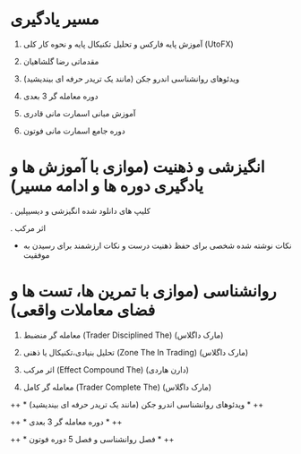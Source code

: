 
# مسیر یادگیری #

1. آموزش پایه فارکس و تحلیل تکنیکال پایه و نحوه کار کلی (UtoFX)

2. مقدماتی رضا گلشاهیان

3. ویدئوهای روانشناسی اندرو جکن (مانند یک تریدر حرفه ای بیندیشید)

4. دوره معامله گر 3 بعدی 

5. آموزش مبانی اسمارت مانی قادری 

6. دوره جامع اسمارت مانی فوتون







# انگیزشی و ذهنیت (موازی با آموزش ها و یادگیری دوره ها و ادامه مسیر) #

. کلیپ های دانلود شده انگیزشی و دیسیپلین

. اثر مرکب

*  نکات نوشته شده شخصی برای حفظ ذهنیت درست و نکات ارزشمند برای رسیدن به موفقیت




# روانشناسی  (موازی با تمرین ها، تست ها و فضای معاملات واقعی) #

1. معامله گر منضبط (Trader Disciplined The) (مارک داگلاس)

2. تحلیل بنیادی،تکنیکال یا ذهنی (Zone The In Trading) (مارک داگلاس)

3. اثر مرکب (Effect Compound The) (دارن هاردی)

4. معامله گر کامل (Trader Complete The) (مارک داگلاس)

++ * ویدئوهای روانشناسی اندرو جکن (مانند یک تریدر حرفه ای بیندیشید) * ++

++ * دوره معامله گر 3 بعدی * ++

++ * فصل روانشناسی و فصل 5 دوره فوتون * ++
